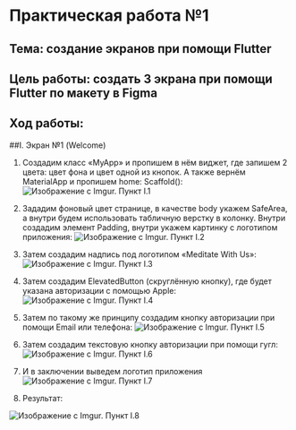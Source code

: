 # Практическая работа №1

## Тема: создание экранов при помощи Flutter

## Цель работы: создать 3 экрана при помощи Flutter по макету в Figma 

## Ход работы: 

##I.  Экран №1 (Welcome)
1.	Создадим класс «MyApp» и пропишем в нём виджет, где запишем 2 цвета: цвет фона и цвет одной из кнопок. А также вернём MaterialApp и пропишем home: Scaffold():
![Изображение с Imgur. Пункт I.1](https://i.imgur.com/sFPM1NT.png)

2.	Зададим фоновый цвет странице, в качестве body укажем SafeArea, а внутри будем использовать табличную верстку в колонку. Внутри создадим элемент Padding, внутри укажем картинку с логотипом приложения:
![Изображение с Imgur. Пункт I.2](https://i.imgur.com/VitB2jP.png)

3.	Затем создадим надпись под логотипом «Meditate With Us»:
![Изображение с Imgur. Пункт I.3](https://i.imgur.com/HalWqKx.png)

4.	Затем создадим ElevatedButton (скруглённую кнопку), где будет указана авторизации с помощью Apple:
![Изображение с Imgur. Пункт I.4](https://i.imgur.com/TEzwY9y.png)

5.	Затем по такому же принципу создадим кнопку авторизации при помощи Email или телефона:
![Изображение с Imgur. Пункт I.5](https://i.imgur.com/3nq4lUn.png)

6.	Затем создадим текстовую кнопку авторизации при помощи гугл:
![Изображение с Imgur. Пункт I.6](https://i.imgur.com/CzKOrmN.png)

7.	И в заключении выведем логотип приложения
![Изображение с Imgur. Пункт I.7](https://i.imgur.com/pAOX5xJ.png)

8.	Результат:

![Изображение с Imgur. Пункт I.8](https://i.imgur.com/zBGPhi8.png)
